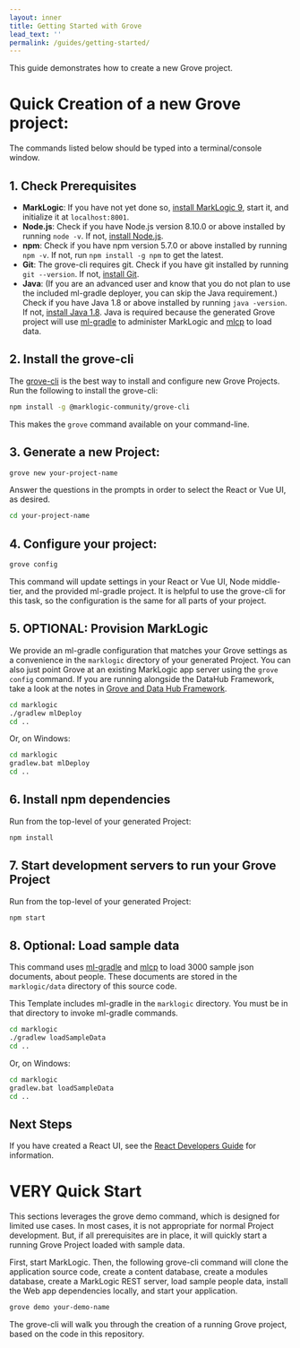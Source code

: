 ```yaml
---
layout: inner
title: Getting Started with Grove
lead_text: ''
permalink: /guides/getting-started/
---
```


This guide demonstrates how to create a new Grove project.

# Quick Creation of a new Grove project:

The commands listed below should be typed into a terminal/console window.

## 1. Check Prerequisites

  - **MarkLogic**: If you have not yet done so, [install MarkLogic 9](https://developer.marklogic.com/products), start it, and initialize it at `localhost:8001`.
  - **Node.js**: Check if you have Node.js version 8.10.0 or above installed by running `node -v`. If not, [install Node.js](https://nodejs.org/).
  - **npm**: Check if you have npm version 5.7.0 or above installed by running `npm -v`. If not, run `npm install -g npm` to get the latest.
  - **Git**: The grove-cli requires git. Check if you have git installed by running `git --version`. If not, [install Git](https://git-scm.com/book/en/v2/Getting-Started-Installing-Git).
  - **Java**: (If you are an advanced user and know that you do not plan to use the included ml-gradle deployer, you can skip the Java requirement.) Check if you have Java 1.8 or above installed by running `java -version`. If not, [install Java 1.8](https://www.java.com/en/download/help/download_options.xml). Java is required because the generated Grove project will use [ml-gradle](https://github.com/marklogic-community/ml-gradle) to administer MarkLogic and [mlcp](https://developer.marklogic.com/products/mlcp) to load data.

## 2. Install the grove-cli

The [grove-cli](https://project.marklogic.com/repo/users/pmcelwee/repos/grove-cli/browse) is the best way to install and configure new Grove Projects. Run the following to install the grove-cli:

```bash
npm install -g @marklogic-community/grove-cli
```

This makes the `grove` command available on your command-line.

## 3. Generate a new Project:

```bash
grove new your-project-name
```

Answer the questions in the prompts in order to select the React or Vue UI, as desired.

```bash
cd your-project-name
```

## 4. Configure your project:

```bash
grove config
```

This command will update settings in your React or Vue UI, Node middle-tier, and the provided ml-gradle project. It is helpful to use the grove-cli for this task, so the configuration is the same for all parts of your project.

## 5. OPTIONAL: Provision MarkLogic

We provide an ml-gradle configuration that matches your Grove settings as a convenience in the `marklogic` directory of your generated Project. You can also just point Grove at an existing MarkLogic app server using the `grove config` command. If you are running alongside the DataHub Framework, take a look at the notes in [Grove and Data Hub Framework](/grove/guides/data-hub-framework/).

```bash
cd marklogic
./gradlew mlDeploy
cd ..
```

Or, on Windows:

```bash
cd marklogic
gradlew.bat mlDeploy
cd ..
```

## 6. Install npm dependencies

Run from the top-level of your generated Project:

```bash
npm install
```

## 7. Start development servers to run your Grove Project

Run from the top-level of your generated Project:

```bash
npm start
```

## 8. Optional: Load sample data

This command uses [ml-gradle](https://github.com/marklogic-community/ml-gradle) and [mlcp](https://developer.marklogic.com/products/mlcp) to load 3000 sample json documents, about people. These documents are stored in the `marklogic/data` directory of this source code.

This Template includes ml-gradle in the `marklogic` directory. You must be in that directory to invoke ml-gradle commands.

```bash
cd marklogic
./gradlew loadSampleData
cd ..
```

Or, on Windows:

```bash
cd marklogic
gradlew.bat loadSampleData
cd ..
```

## Next Steps

If you have created a React UI, see the [React Developers Guide](/grove/guides/react/) for information.

# VERY Quick Start

This sections leverages the grove demo command, which is designed for limited use cases. In most cases, it is not appropriate for normal Project development. But, if all prerequisites are in place, it will quickly start a running Grove Project loaded with sample data.

First, start MarkLogic. Then, the following grove-cli command will clone the application source code, create a content database, create a modules database, create a MarkLogic REST server, load sample people data, install the Web app dependencies locally, and start your application.

```bash
grove demo your-demo-name
```

The grove-cli will walk you through the creation of a running Grove project, based on the code in this repository.
